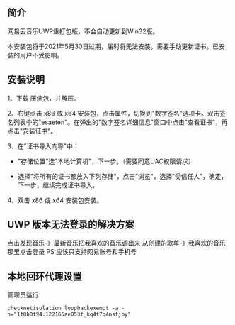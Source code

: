 ## 简介

网易云音乐UWP重打包版，不会自动更新到Win32版。

本安装包将于2021年5月30日过期，届时将无法安装，需要手动更新证书。已安装的用户不受影响。

## 安装说明

1、下载 [压缩包](https://github.com/JasonWei512/NetEase-Cloud-Music-UWP-Repack/archive/master.zip)，并解压。

2、右键点击 x86 或 x64 安装包，点击属性，切换到"数字签名"选项卡。双击签名列表中的"esaeten"。在弹出的"数字签名详细信息"窗口中点击"查看证书"，再点击"安装证书"。

3、在"证书导入向导"中：

- "存储位置"选"本地计算机"，下一步。（需要同意UAC权限请求）

- 选择"将所有的证书都放入下列存储"，点击"浏览"，选择"受信任人"，确定，下一步，继续完成证书导入。

4、双击 x86 或 x64 安装包安装。


## UWP 版本无法登录的解决方案

点击发现音乐-》最新音乐把我喜欢的音乐调出来
从创建的歌单-》我喜欢的音乐那里点击登录
PS:应该只支持网易账号和手机号


## 本地回环代理设置

管理员运行 

`checknetisolation loopbackexempt -a -n="1f8b0f94.122165ae053f_kq4t7q4nstjby"`

